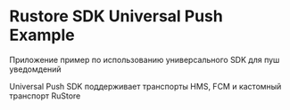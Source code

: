 # Rustore SDK Universal Push Example

Приложение пример по использованию универсального SDK для пуш уведомдений

Universal Push SDK поддерживает транспорты HMS, FCM и кастомный транспорт RuStore
